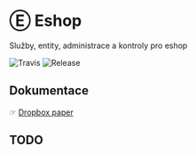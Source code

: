 # Ⓔ Eshop
Služby, entity, administrace a kontroly pro eshop
 
![Travis](https://travis-ci.org/liquiddesign/eshop.svg?branch=master)
![Release](https://img.shields.io/github/v/release/liquiddesign/eshop.svg?1)

## Dokumentace
☞ [Dropbox paper](https://paper.dropbox.com/doc/E-Eshop--BGZLihaxZHQ3iGcTOQkPYfXrAg-eOMqwxUnWnQGWEGWGxnHl)

## TODO